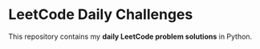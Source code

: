 
# LeetCode Daily Challenges

This repository contains my **daily LeetCode problem solutions** in Python.  
 
